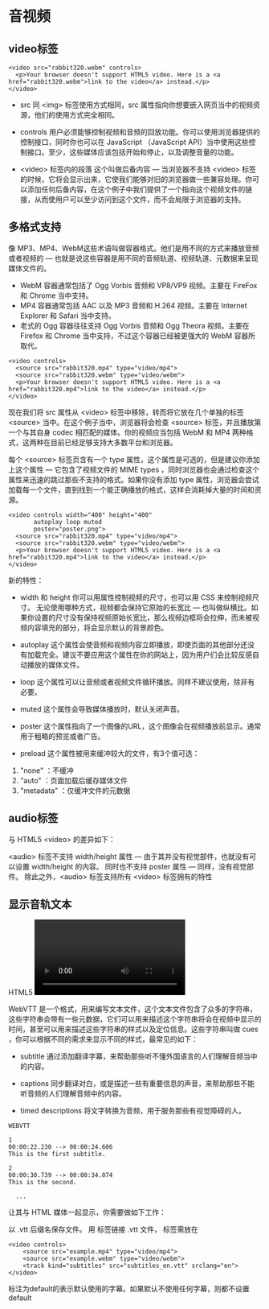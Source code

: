 # 音视频

## video标签

```
<video src="rabbit320.webm" controls>
  <p>Your browser doesn't support HTML5 video. Here is a <a href="rabbit320.webm">link to the video</a> instead.</p> 
</video>
```

- src
同 \<img\> 标签使用方式相同，src 属性指向你想要嵌入网页当中的视频资源，他们的使用方式完全相同。

- controls
用户必须能够控制视频和音频的回放功能。你可以使用浏览器提供的控制接口，同时你也可以在 JavaScript （JavaScript API）当中使用这些控制接口。至少，这些媒体应该包括开始和停止，以及调整音量的功能。

- \<video\> 标签内的段落
这个叫做后备内容 — 当浏览器不支持 \<video\> 标签的时候，它将会显示出来，它使我们能够对旧的浏览器做一些兼容处理。你可以添加任何后备内容，在这个例子中我们提供了一个指向这个视频文件的链接，从而使用户可以至少访问到这个文件，而不会局限于浏览器的支持。

## 多格式支持

像 MP3、MP4、WebM这些术语叫做容器格式。他们是用不同的方式来播放音频或者视频的 — 也就是说这些容器是用不同的音频轨道、视频轨道、元数据来呈现媒体文件的。
- WebM 容器通常包括了 Ogg Vorbis 音频和 VP8/VP9 视频。主要在 FireFox 和 Chrome 当中支持。
- MP4 容器通常包括 AAC 以及 MP3 音频和 H.264 视频。主要在 Internet Explorer 和 Safari 当中支持。
- 老式的 Ogg 容器往往支持 Ogg Vorbis  音频和 Ogg Theora 视频。主要在 Firefox 和 Chrome 当中支持，不过这个容器已经被更强大的 WebM 容器所取代。

```
<video controls>
  <source src="rabbit320.mp4" type="video/mp4">
  <source src="rabbit320.webm" type="video/webm">
  <p>Your browser doesn't support HTML5 video. Here is a <a href="rabbit320.mp4">link to the video</a> instead.</p>
</video>
```

现在我们将 src 属性从 \<video\> 标签中移除，转而将它放在几个单独的标签 \<source\> 当中。在这个例子当中，浏览器将会检查 \<source\> 标签，并且播放第一个与其自身 codec 相匹配的媒体。你的视频应当包括 WebM 和 MP4 两种格式，这两种在目前已经足够支持大多数平台和浏览器。

每个 \<source\> 标签页含有一个 type 属性，这个属性是可选的，但是建议你添加上这个属性 — 它包含了视频文件的 MIME types ，同时浏览器也会通过检查这个属性来迅速的跳过那些不支持的格式。如果你没有添加 type 属性，浏览器会尝试加载每一个文件，直到找到一个能正确播放的格式，这样会消耗掉大量的时间和资源。

```
<video controls width="400" height="400"
       autoplay loop muted
       poster="poster.png">
  <source src="rabbit320.mp4" type="video/mp4">
  <source src="rabbit320.webm" type="video/webm">
  <p>Your browser doesn't support HTML5 video. Here is a <a href="rabbit320.mp4">link to the video</a> instead.</p>
</video>
```

新的特性：

- width 和 height
你可以用属性控制视频的尺寸，也可以用 CSS 来控制视频尺寸。 无论使用哪种方式，视频都会保持它原始的长宽比 — 也叫做纵横比。如果你设置的尺寸没有保持视频原始长宽比，那么视频边框将会拉伸，而未被视频内容填充的部分，将会显示默认的背景颜色。

- autoplay
这个属性会使音频和视频内容立即播放，即使页面的其他部分还没有加载完全。建议不要应用这个属性在你的网站上，因为用户们会比较反感自动播放的媒体文件。

- loop
这个属性可以让音频或者视频文件循环播放。同样不建议使用，除非有必要。

- muted
这个属性会导致媒体播放时，默认关闭声音。

- poster
这个属性指向了一个图像的URL，这个图像会在视频播放前显示。通常用于粗略的预览或者广告。

- preload
这个属性被用来缓冲较大的文件，有3个值可选：

1. "none" ：不缓冲
2. "auto" ：页面加载后缓存媒体文件
3. "metadata" ：仅缓冲文件的元数据

## audio标签

与 HTML5 \<video\> 的差异如下：

\<audio\> 标签不支持 width/height 属性 — 由于其并没有视觉部件，也就没有可以设置 width/height 的内容。
同时也不支持 poster 属性 — 同样，没有视觉部件。
除此之外，\<audio\> 标签支持所有 \<video\> 标签拥有的特性

## 显示音轨文本

HTML5 <video> 使之成为可能，有了 WebVTT 格式，你可以使用 <track> 标签。

WebVTT 是一个格式，用来编写文本文件，这个文本文件包含了众多的字符串，这些字符串会带有一些元数据，它们可以用来描述这个字符串将会在视频中显示的时间，甚至可以用来描述这些字符串的样式以及定位信息。这些字符串叫做 cues ，你可以根据不同的需求来显示不同的样式，最常见的如下：

- subtitle
通过添加翻译字幕，来帮助那些听不懂外国语言的人们理解音频当中的内容。

- captions
同步翻译对白，或是描述一些有重要信息的声音，来帮助那些不能听音频的人们理解音频中的内容。

- timed descriptions
将文字转换为音频，用于服务那些有视觉障碍的人。

```
WEBVTT

1
00:00:22.230 --> 00:00:24.606
This is the first subtitle.

2
00:00:30.739 --> 00:00:34.074
This is the second.

  ...
```

让其与 HTML 媒体一起显示，你需要做如下工作：

以 .vtt 后缀名保存文件。
用 <track> 标签链接 .vtt 文件， <track> 标签需放在 <audio> 或 <video> 标签当中，同时需要放在所有 <source> 标签之后。使用 kind 属性来指明是哪一种类型，如 subtitles 、 captions 、 descriptions。然后，使用 srclang 来告诉浏览器你是用什么语言来编写的 subtitles。

```
<video controls>
    <source src="example.mp4" type="video/mp4">
    <source src="example.webm" type="video/webm">
    <track kind="subtitles" src="subtitles_en.vtt" srclang="en">
</video>
```

标注为default的<track>表示默认使用的字幕。如果默认不使用任何字幕，则都不设置default